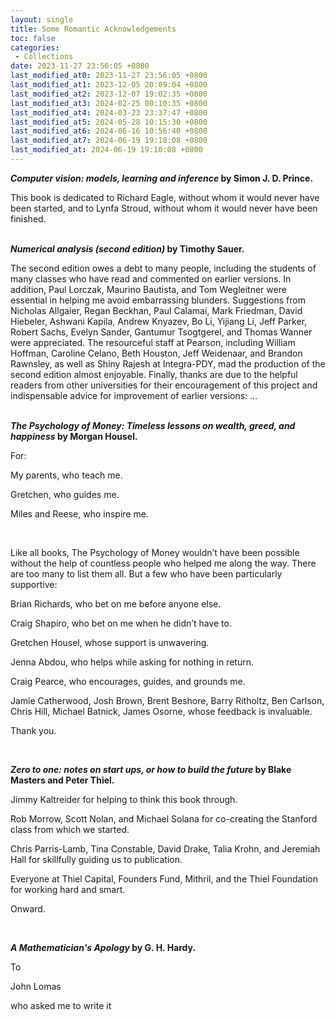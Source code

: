 ```yaml
---
layout: single
title: Some Romantic Acknowledgements
toc: false
categories:
 - Collections
date: 2023-11-27 23:56:05 +0800
last_modified_at0: 2023-11-27 23:56:05 +0800
last_modified_at1: 2023-12-05 20:09:04 +0800
last_modified_at2: 2023-12-07 19:02:35 +0800
last_modified_at3: 2024-02-25 00:10:35 +0800
last_modified_at4: 2024-03-23 23:37:47 +0800
last_modified_at5: 2024-05-28 10:15:30 +0800
last_modified_at6: 2024-06-16 10:56:40 +0800
last_modified_at7: 2024-06-19 19:10:08 +0800
last_modified_at: 2024-06-19 19:10:08 +0800
---
```


***Computer vision: models, learning and inference* by Simon J. D. Prince.**

<div class="quote--left">This book is dedicated to Richard Eagle, without whom it would never have been started, and to Lynfa Stroud, without whom it would never have been finished.</div>

<br>

***Numerical analysis (second edition)* by Timothy Sauer.**

<div class="quote--left">The second edition owes a debt to many people, including the students of many classes who have read and commented on earlier versions. In addition, Paul Lorczak, Maurino Bautista, and Tom Wegleitner were essential in helping me avoid embarrassing blunders. Suggestions from Nicholas Allgaier, Regan Beckhan, Paul Calamai, Mark Friedman, David Hiebeler, Ashwani Kapila, Andrew Knyazev, Bo Li, Yijiang Li, Jeff Parker, Robert Sachs, Evelyn Sander, Gantumur Tsogtgerel, and Thomas Wanner were appreciated. The resourceful staff at Pearson, including William Hoffman, Caroline Celano, Beth Houston, Jeff Weidenaar, and Brandon Rawnsley, as well as Shiny Rajesh at Integra-PDY, mad the production of the second edition almost enjoyable. Finally, thanks are due to the helpful readers from other universities for their encouragement of this project and indispensable advice for improvement of earlier versions: ...</div>

<br>

***The Psychology of Money: Timeless lessons on wealth, greed, and happiness* by Morgan Housel.**

<div class="quote--left" markdown="1">

For:

My parents, who teach me.

Gretchen, who guides me.

Miles and Reese, who inspire me. 

</div>

<br>

<div class="quote--left" markdown="1">

Like all books, The Psychology of Money wouldn’t have been possible without the help of countless people who helped me along the way. There are too many to list them all. But a few who have been particularly supportive:

Brian Richards, who bet on me before anyone else.

Craig Shapiro, who bet on me when he didn’t have to.

Gretchen Housel, whose support is unwavering.

Jenna Abdou, who helps while asking for nothing in return.

Craig Pearce, who encourages, guides, and grounds me.

Jamie Catherwood, Josh Brown, Brent Beshore, Barry Ritholtz, Ben Carlson, Chris Hill, Michael Batnick, James Osorne, whose feedback is invaluable.

Thank you.

</div>

<br>

***Zero to one: notes on start ups, or how to build the future* by Blake Masters and Peter Thiel.** 

<div class="quote--left" markdown="1">

Jimmy Kaltreider for helping to think this book through.

Rob Morrow, Scott Nolan, and Michael Solana for co-creating the Stanford class from which we started.

Chris Parris-Lamb, Tina Constable, David Drake, Talia Krohn, and Jeremiah Hall for skillfully guiding us to publication.

Everyone at Thiel Capital, Founders Fund, Mithril, and the Thiel Foundation for working hard and smart.

Onward.

</div>

<br>

***A Mathematician's Apology* by G. H. Hardy.**

<div class="quote--center" markdown="1">

To

John Lomas

who asked me to write it

</div>

